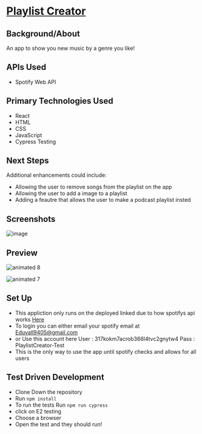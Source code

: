 # [Playlist Creator](https://playlist-creator.vercel.app)

## Background/About

An app to show you new music by a genre you like!

## APIs Used
- Spotify Web API

## Primary Technologies Used
- React
- HTML
- CSS
- JavaScript
- Cypress Testing

## Next Steps
Additional enhancements could include:
- Allowing the user to remove songs from the playlist on the app
- Allowing  the user to add a image to a playlist
- Adding a feautre that allows the user to make a podcast playlist insted

## Screenshots
![image](https://github.com/EthanDuvall/Playlist-Creator/assets/147420318/6bcf09e4-0084-4a04-a521-23ce2ab2f0ce)


## Preview 
![animated 8](https://github.com/EthanDuvall/Playlist-Creator/assets/147420318/07f9508e-1c86-47b2-9b37-941afa8fd9be)

![animated 7](https://github.com/EthanDuvall/Playlist-Creator/assets/147420318/879cb257-02bc-485e-9018-d5fc9648699e)


## Set Up
- This appliction only runs on the deployed linked due to how spotifys api works [Here](https://playlist-creator.vercel.app)
- To login you can either email your spotify email at Eduvall9405@gmail.com
- or Use this account here  User : 317kokm7acrob366l4tvc2gnytw4 Pass : PlaylistCreator-Test
- This is the only way to use the app until spotify checks and allows for all users

## Test Driven Development
- Clone Down the repository
- Run `npm install`
- To run the tests Run  `npm run cypress`
- click on E2 testing
- Choose a browser
- Open the test and they should run!

